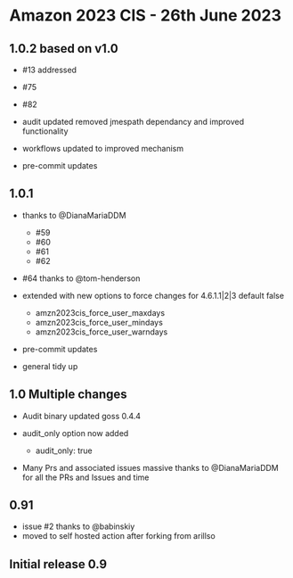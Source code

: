 # Amazon 2023 CIS - 26th June 2023

## 1.0.2 based on v1.0

- #13 addressed
- #75
- #82

- audit updated removed jmespath dependancy and improved functionality
- workflows updated to improved mechanism
- pre-commit updates

## 1.0.1

- thanks to @DianaMariaDDM
  - #59
  - #60
  - #61
  - #62

- #64 thanks to @tom-henderson

- extended with new options to force changes for 4.6.1.1|2|3 default false
  - amzn2023cis_force_user_maxdays
  - amzn2023cis_force_user_mindays
  - amzn2023cis_force_user_warndays

- pre-commit updates

- general tidy up

## 1.0 Multiple changes

- Audit binary updated goss 0.4.4
- audit_only option now added
  - audit_only: true

- Many Prs and associated issues
  massive thanks to @DianaMariaDDM for all the PRs and Issues and time

## 0.91

- issue #2 thanks to @babinskiy
- moved to self hosted action after forking from arillso

## Initial release 0.9
